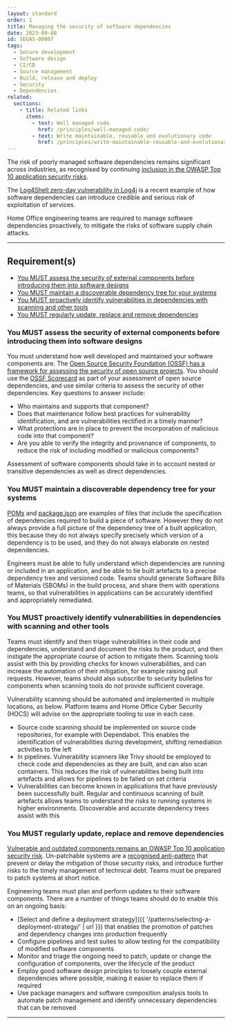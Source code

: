 ```yaml
---
layout: standard
order: 1
title: Managing the security of software dependencies
date: 2023-09-08
id: SEGAS-00007
tags:
  - Secure development
  - Software design
  - CI/CD
  - Source management
  - Build, release and deploy
  - Security
  - Dependencies
related:
  sections:
    - title: Related links
      items:
        - text: Well managed code
          href: /principles/well-managed-code/
        - text: Write maintainable, reusable and evolutionary code
          href: /principles/write-maintainable-reusable-and-evolutionary-code/
---
```


The risk of poorly managed software dependencies remains significant across industries, as recognised by continuing [inclusion in the OWASP Top 10 application security risks](https://owasp.org/Top10/A06_2021-Vulnerable_and_Outdated_Components/).

The [Log4Shell zero-day vulnerability in Log4j](https://www.ncsc.gov.uk/news/apache-log4j-vulnerability) is a recent example of how software dependencies can introduce credible and serious risk of exploitation of services.

Home Office engineering teams are required to manage software dependencies proactively, to mitigate the risks of software supply chain attacks.

---

## Requirement(s)

- [You MUST assess the security of external components before introducing them into software designs](#you-must-assess-the-security-of-external-components-before-introducing-them-into-software-designs)
- [You MUST maintain a discoverable dependency tree for your systems](#you-must-maintain-a-discoverable-dependency-tree-for-your-systems)
- [You MUST proactively identify vulnerabilities in dependencies with scanning and other tools](#you-must-proactively-identify-vulnerabilities-in-dependencies-with-scanning-and-other-tools)
- [You MUST regularly update, replace and remove dependencies](#you-must-regularly-update%2C-replace-and-remove-dependencies)

### You MUST assess the security of external components before introducing them into software designs

You must understand how well developed and maintained your software components are. The [Open Source Security Foundation (OSSF) has a framework for assessing the security of open source projects](https://github.com/ossf/scorecard#scorecard-checks). You should use the [OSSF Scorecard](https://github.com/ossf/scorecard) as part of your assessment of open source dependencies, and use similar criteria to assess the security of other dependencies. Key questions to answer include:

- Who maintains and supports that component?
- Does that maintenance follow best practices for vulnerability identification, and are vulnerabilities rectified in a timely manner?
- What protections are in place to prevent the incorporation of malicious code into that component?
- Are you able to verify the integrity and provenance of components, to reduce the risk of including modified or malicious components?

Assessment of software components should take in to account nested or transitive dependencies as well as direct dependencies.

### You MUST maintain a discoverable dependency tree for your systems

[POMs](https://maven.apache.org/guides/introduction/introduction-to-the-pom.html) and [package.json](https://docs.npmjs.com/cli/v9/configuring-npm/package-json) are examples of files that include the specification of dependencies required to build a piece of software. However they do not always provide a full picture of the dependency tree of a built application, this because they do not always specify precisely which version of a dependency is to be used, and they do not always elaborate on nested dependencies.

Engineers must be able to fully understand which dependencies are running or included in an application, and be able to tie built artefacts to a precise dependency tree and versioned code. Teams should generate Software Bills of Materials (SBOMs) in the build process, and share them with operations teams, so that vulnerabilities in applications can be accurately identified and appropriately remediated.

### You MUST proactively identify vulnerabilities in dependencies with scanning and other tools

Teams must identify and then triage vulnerabilities in their code and dependencies, understand and document the risks to the product, and then instigate the appropriate course of action to mitigate them. Scanning tools assist with this by providing checks for known vulnerabilities, and can increase the automation of their mitigation, for example raising pull requests. However, teams should also subscribe to security bulletins for components when scanning tools do not provide sufficient coverage.

Vulnerability scanning should be automated and implemented in multiple locations, as below. Platform teams and Home Office Cyber Security (HOCS) will advise on the appropriate tooling to use in each case.

- Source code scanning should be implemented on source code repositories, for example with Dependabot. This enables the identification of vulnerabilities during development, shifting remediation activities to the left
- In pipelines. Vulnerability scanners like Trivy should be employed to check code and dependencies as they are built, and can also scan containers. This reduces the risk of vulnerabilities being built into artefacts and allows for pipelines to be failed on set criteria
- Vulnerabilities can become known in applications that have previously been successfully built. Regular and continuous scanning of built artefacts allows teams to understand the risks to running systems in higher environments. Discoverable and accurate dependency trees assist with this

### You MUST regularly update, replace and remove dependencies

[Vulnerable and outdated components remains an OWASP Top 10 application security risk](https://owasp.org/Top10/A06_2021-Vulnerable_and_Outdated_Components/). Un-patchable systems are a [recognised anti-pattern](https://www.ncsc.gov.uk/whitepaper/security-architecture-anti-patterns#section_8) that prevent or delay the mitigation of those security risks, and introduce further risks to the timely management of technical debt. Teams must be prepared to patch systems at short notice.

Engineering teams must plan and perform updates to their software components. There are a number of things teams should do to enable this on an ongoing basis:

- [Select and define a deployment strategy]({{ '/patterns/selecting-a-deployment-strategy/' | url }}) that enables the promotion of patches and dependency changes into production frequently
- Configure pipelines and test suites to allow testing for the compatibility of modified software components
- Monitor and triage the ongoing need to patch, update or change the configuration of components, over the lifecycle of the product
- Employ good software design principles to loosely couple external dependencies where possible, making it easier to replace them if required
- Use package managers and software composition analysis tools to automate patch management and identify unnecessary dependencies that can be removed

---
